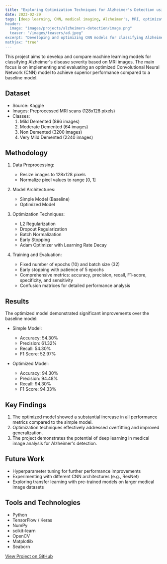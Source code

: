 ```yaml
---
title: "Exploring Optimization Techniques for Alzheimer's Detection using MRI Scans"
date: 2023-02-29
tags: [deep learning, CNN, medical imaging, Alzheimer's, MRI, optimization techniques]
header:
  image: "images/projects/alzheimers-detection/image.png"
  teaser: "/images/teasers/ad.jpeg"
excerpt: "Developing and optimizing CNN models for classifying Alzheimer's disease severity from MRI scans"
mathjax: "true"
---
```



This project aims to develop and compare machine learning models for classifying Alzheimer's disease severity based on MRI images. The main focus is on implementing and evaluating an optimized Convolutional Neural Network (CNN) model to achieve superior performance compared to a baseline model.

## Dataset

- Source: Kaggle
- Images: Preprocessed MRI scans (128x128 pixels)
- Classes:
  1. Mild Demented (896 images)
  2. Moderate Demented (64 images)
  3. Non Demented (3200 images)
  4. Very Mild Demented (2240 images)

## Methodology

1. Data Preprocessing:
   - Resize images to 128x128 pixels
   - Normalize pixel values to range [0, 1]

2. Model Architectures:
   - Simple Model (Baseline)
   - Optimized Model

3. Optimization Techniques:
   - L2 Regularization
   - Dropout Regularization
   - Batch Normalization
   - Early Stopping
   - Adam Optimizer with Learning Rate Decay

4. Training and Evaluation:
   - Fixed number of epochs (10) and batch size (32)
   - Early stopping with patience of 5 epochs
   - Comprehensive metrics: accuracy, precision, recall, F1-score, specificity, and sensitivity
   - Confusion matrices for detailed performance analysis

## Results

The optimized model demonstrated significant improvements over the baseline model:

- Simple Model:
  - Accuracy: 54.30%
  - Precision: 61.32%
  - Recall: 54.30%
  - F1 Score: 52.97%

- Optimized Model:
  - Accuracy: 94.30%
  - Precision: 94.48%
  - Recall: 94.30%
  - F1 Score: 94.33%

## Key Findings

1. The optimized model showed a substantial increase in all performance metrics compared to the simple model.
2. Optimization techniques effectively addressed overfitting and improved generalization.
3. The project demonstrates the potential of deep learning in medical image analysis for Alzheimer's detection.

## Future Work

- Hyperparameter tuning for further performance improvements
- Experimenting with different CNN architectures (e.g., ResNet)
- Exploring transfer learning with pre-trained models on larger medical image datasets

## Tools and Technologies

- Python
- TensorFlow / Keras
- NumPy
- scikit-learn
- OpenCV
- Matplotlib
- Seaborn

[View Project on GitHub](https://github.com/CtripleU/Exploring-Optimization-Techniques-for-Alzheimer-s-Detection-using-MRI-Scans.git)